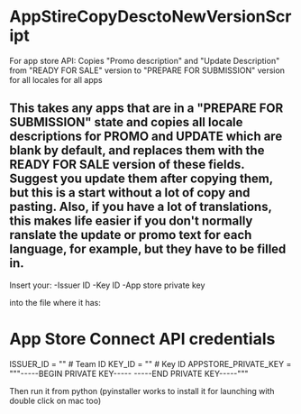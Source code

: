 # AppStireCopyDesctoNewVersionScript
For app store API: Copies "Promo description" and "Update Description" from "READY FOR SALE" version to "PREPARE FOR SUBMISSION" version for all locales for all apps

This takes any apps that are in a "PREPARE FOR SUBMISSION" state and copies all locale descriptions for PROMO and UPDATE which are blank by default, and replaces them with the READY FOR SALE version of these fields.   Suggest you update them after copying them, but this is a start without a lot of copy and pasting.  Also, if you have a lot of translations, this makes life easier if you don't normally ranslate the update or promo text for each language, for example, but they have to be filled in.
---

Insert your:
-Issuer ID
-Key ID
-App store private key

into the file where it has:

# App Store Connect API credentials
ISSUER_ID = "<insert issuer id here>"  # Team ID
KEY_ID = "<insert key id here>"  # Key ID
APPSTORE_PRIVATE_KEY = """-----BEGIN PRIVATE KEY-----
<insert key here>
-----END PRIVATE KEY-----"""

Then run it from python (pyinstaller works to install it for launching with double click on mac too)
